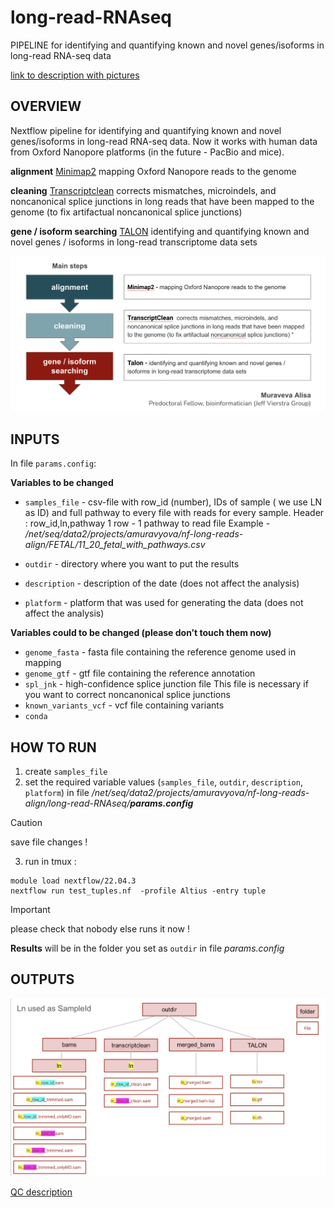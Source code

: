 # long-read-RNAseq
PIPELINE for identifying and quantifying known and novel genes/isoforms in long-read RNA-seq data

[link to description with pictures](https://docs.google.com/document/d/1mj8DaMMQsriclH1m1FKiJzLcJz12DW3rtCmNr7nHnaA/edit#heading=h.dawyqbpfox7p)


## OVERVIEW
Nextflow pipeline for identifying and quantifying known and novel genes/isoforms in long-read RNA-seq data. Now it works with human data from Oxford Nanopore platforms (in the future - PacBio and mice). 

**alignment** [Minimap2](https://github.com/lh3/minimap2)  mapping Oxford Nanopore reads to the genome

**cleaning** [Transcriptclean](https://github.com/dewyman/TranscriptClean)  corrects mismatches, microindels, and noncanonical splice junctions in long reads that have been mapped to the genome (to fix artifactual noncanonical splice junctions) 

**gene / isoform searching**  [TALON](https://github.com/dewyman/TALON)  identifying and quantifying known and novel genes / isoforms in long-read transcriptome data sets

![image text](https://github.com/vierstralab/long-read-RNAseq/blob/develop/Screen%20Shot%202024-02-12%20at%2010.15.20%20AM.png)

## INPUTS
In file `params.config`:

**Variables to be changed** 

* `samples_file`  - csv-file with row_id (number),  IDs of sample  ( we use LN  as ID) and full pathway to every file with reads for every sample.
Header : row_id,ln,pathway
1 row - 1 pathway to read file 
Example - _/net/seq/data2/projects/amuravyova/nf-long-reads-align/FETAL/11_20_fetal_with_pathways.csv_

* `outdir` - directory where you want to put the results
* `description` - description of the date (does not affect the analysis)
* `platform` - platform that was used for generating the data  (does not affect the analysis)

**Variables could to be changed (please don’t touch them now)**

* `genome_fasta` - fasta file containing the reference genome used in mapping
* `genome_gtf` - gtf file containing the reference annotation 
* `spl_jnk` - high-confidence splice junction file This file is necessary if you want to correct noncanonical splice junctions
* `known_variants_vcf` - vcf file containing variants
* `conda`

## HOW TO RUN
1. create `samples_file`
2. set the required variable values (`samples_file`, `outdir`, `description`, `platform`)  in file _/net/seq/data2/projects/amuravyova/nf-long-reads-align/long-read-RNAseq/**params.config**_ 
> [!CAUTION]
> save file changes !
3. run in tmux : 
```
module load nextflow/22.04.3 
nextflow run test_tuples.nf  -profile Altius -entry tuple
```
> [!IMPORTANT]
> please check that nobody else runs it now !

**Results** will be in the folder you set as `outdir` in file _params.config_

## OUTPUTS
![image text](https://github.com/vierstralab/long-read-RNAseq/blob/develop/Screen%20Shot%202024-02-14%20at%208.57.33%20AM.png)

[QC description](https://docs.google.com/document/d/1cqXZL64vZTV6GQu9x4Il9D0XDdYHMc8J0nMVN1uZ_p8/edit)




 

 

